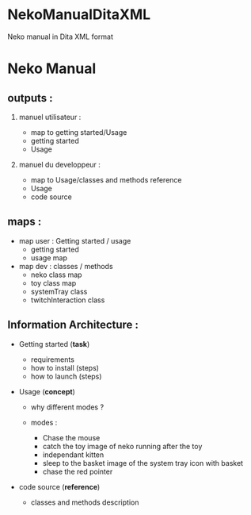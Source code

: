 # NekoManualDitaXML
Neko manual in Dita XML format


# Neko Manual

## outputs :

1) manuel utilisateur :
      - map to getting started/Usage
      - getting started
      - Usage
    

2) manuel du developpeur :
      - map to Usage/classes and methods reference
      - Usage
      - code source


## maps :

- map user : Getting started / usage
  - getting started
  - usage map
- map dev : classes / methods
  - neko class map
  - toy class map
  - systemTray class
  - twitchInteraction class


## Information Architecture :


- Getting started (__task__)
    - requirements
    - how to install (steps)
    - how to launch (steps)


- Usage (__concept__)
    - why different modes ?

    - modes :
        - Chase the mouse
        - catch the toy
            image of neko running after the toy
        - independant kitten
        - sleep to the basket
            image of the system tray icon with basket
        - chase the red pointer


- code source (__reference__)
    - classes and methods description
